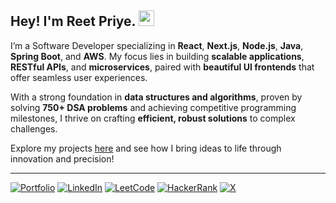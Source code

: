 ## Hey! I'm Reet Priye. <img src="https://media.giphy.com/media/hvRJCLFzcasrR4ia7z/giphy.gif" width="25px" height="25px">

I’m a Software Developer specializing in **React**, **Next.js**, **Node.js**, **Java**, **Spring Boot**, and **AWS**. My focus lies in building **scalable applications**, **RESTful APIs**, and **microservices**, paired with **beautiful UI frontends** that offer seamless user experiences.  

With a strong foundation in **data structures and algorithms**, proven by solving **750+ DSA problems** and achieving competitive programming milestones, I thrive on crafting **efficient, robust solutions** to complex challenges.  

Explore my projects [here](#) and see how I bring ideas to life through innovation and precision! 

---

[![Portfolio](https://img.shields.io/badge/Portfolio-%23000000.svg?style=for-the-badge&logo=firefox&logoColor=#FF7139)](https://reet.dev)
[![LinkedIn](https://img.shields.io/badge/linkedin-%230077B5.svg?style=for-the-badge&logo=linkedin&logoColor=white)](https://www.linkedin.com/in/reetpriye/)
[![LeetCode](https://img.shields.io/badge/LeetCode-000000?style=for-the-badge&logo=LeetCode&logoColor=#d16c06)](https://www.leetcode.com/reetpriye/)
[![HackerRank](https://img.shields.io/badge/-Hackerrank-2EC866?style=for-the-badge&logo=HackerRank&logoColor=white)](https://www.hackerrank.com/reetpriye/)
[![X](https://img.shields.io/badge/X-%23000000.svg?style=for-the-badge&logo=X&logoColor=white)](https://x.com/reetpriye)
<!-- ![Visitors](https://visitor-badge.glitch.me/badge?page_id=reetpriye&left_color=gray&right_color=blue) - Unneccessary stuff, keeps incrementing on reload -->
